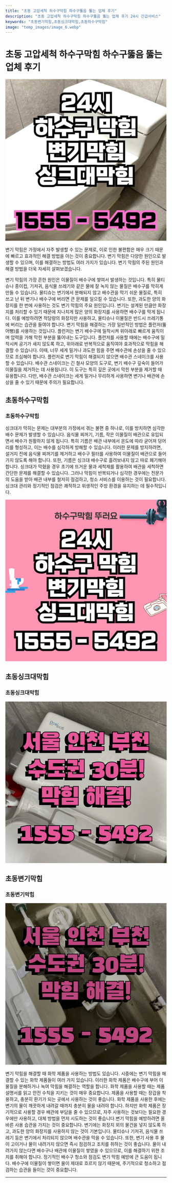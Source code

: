 ```yaml
---
title: "초동 고압세척 하수구막힘 하수구뚫음 뚫는 업체 후기"
description: "초동 고압세척 하수구막힘 하수구뚫음 뚫는 업체 후기 24시 긴급서비스"
keywords: "초동변기막힘,초동싱크대막힘,초동하수구막힘"
image: "temp_images/image_6.webp"
---
```


# 초동 고압세척 하수구막힘 하수구뚫음 뚫는 업체 후기

![초동하수구막힘](temp_images/image_3.webp) 

변기 막힘은 가정에서 자주 발생할 수 있는 문제로, 이로 인한 불편함은 매우 크기 때문에 빠르고 효과적인 해결 방법을 아는 것이 중요합니다. 변기 막힘은 다양한 원인으로 발생할 수 있으며, 이를 해결하는 방법도 여러 가지가 있습니다. 변기 막힘의 주된 원인과 해결 방법을 더욱 자세히 살펴보겠습니다.

변기 막힘의 가장 흔한 원인은 이물질이 배수구에 쌓여서 발생하는 것입니다. 특히 물티슈나 종이컵, 기저귀, 음식물 쓰레기와 같은 물에 잘 녹지 않는 물질은 배수구를 막히게 만들 수 있습니다. 물티슈는 변기에서 분해되지 않고 배수관을 막기 쉬운 물질로, 특히 쓰고 난 뒤 변기나 배수구에 버리면 큰 문제를 일으킬 수 있습니다. 또한, 과도한 양의 화장지를 한 번에 사용하는 것도 변기 막힘의 주요 원인입니다. 변기는 설계된 만큼만 화장지를 처리할 수 있기 때문에 지나치게 많은 양의 화장지를 사용하면 배수구를 막게 됩니다. 이를 예방하려면 적당량의 화장지만 사용하고, 물티슈나 이물질은 반드시 쓰레기통에 버리는 습관을 들여야 합니다.
변기 막힘을 해결하는 가장 일반적인 방법은 플런저(뚫어뻥)를 사용하는 것입니다. 플런저는 변기 배수구에 밀착시켜 위아래로 빠르게 움직이며 압력을 가해 막힌 부분을 뚫어내는 도구입니다. 플런저를 사용할 때에는 배수구에 밀착시켜 공기가 새지 않도록 하고, 위아래로 반복적으로 움직여야 효과적으로 막힘을 해결할 수 있습니다. 이때, 너무 세게 밀거나 과도한 힘을 주면 배수관에 손상을 줄 수 있으므로 조심해야 합니다. 플런저로 변기 막힘이 해결되지 않으면 배수관 스네이크를 사용할 수 있습니다. 배수관 스네이크는 긴 철사 모양의 도구로, 변기 배수구 깊숙이 들어가 이물질을 제거하는 데 사용됩니다. 이 도구는 특히 깊은 곳에서 막힌 부분을 제거할 때 유용합니다. 다만, 배수관 스네이크는 세게 밀거나 무리하게 사용하면 변기나 배관에 손상을 줄 수 있기 때문에 주의가 필요합니다.


## 초동하수구막힘

### 초동하수구막힘

싱크대가 막히는 문제는 대부분의 가정에서 겪는 불편 중 하나로, 이를 방치하면 심각한 배수 문제가 발생할 수 있습니다. 음식물 찌꺼기, 기름, 작은 이물질이 배관으로 유입되면서 배수가 원활하지 않게 됩니다. 특히 기름은 배관 내부에서 온도에 따라 굳어져 덩어리를 형성하고, 이는 배수를 심각하게 방해할 수 있습니다. 이러한 문제를 방지하려면, 설거지 전에 음식물 찌꺼기를 제거하고 배수구 필터를 사용하여 이물질이 배관으로 들어가지 않도록 해야 합니다. 또한, 기름은 싱크대 배수구로 흘려보내지 않고 따로 폐기해야 합니다. 싱크대가 막혔을 경우 초기에 뜨거운 물과 세척제를 활용하여 배관을 세척하면 간단한 문제를 해결할 수 있습니다. 그러나 막힘이 반복되거나 심각한 경우에는 전문가의 도움을 받아 배관 내부를 철저히 점검하고, 청소 서비스를 이용하는 것이 필요합니다. 싱크대 관리와 정기적인 점검은 쾌적하고 위생적인 주방 환경을 유지하는 데 필수적입니다.

![초동하수구막힘](temp_images/image_0.webp) 



## 초동싱크대막힘

### 초동싱크대막힘

![초동싱크대막힘](temp_images/image_2.webp) 



## 초동변기막힘

### 초동변기막힘

![초동변기막힘](temp_images/image_4.webp) 

  변기 막힘을 해결할 때 화학 제품을 사용하는 방법도 있습니다. 시중에는 변기 막힘을 해결할 수 있는 화학 제품들이 여러 가지 있습니다. 이러한 화학 제품은 배수구에 부어 이물질을 분해하거나 녹여 막힘을 해결하는 역할을 합니다. 화학 제품을 사용할 때는 제품 설명서를 읽고 안전 수칙을 지키는 것이 매우 중요합니다. 제품을 사용할 때는 장갑을 착용하고, 충분히 환기가 되는 곳에서 사용하는 것이 좋습니다. 화학 제품을 사용한 후에는 변기의 물이 깨끗하게 내려갈 때까지 충분히 물을 내려야 합니다. 하지만 화학 제품은 장기적으로 사용할 경우 배관에 부담을 줄 수 있으므로, 자주 사용하는 것보다는 필요한 경우에만 사용하고, 대체 방법을 먼저 시도하는 것이 좋습니다.변기 막힘을 예방하려면 올바른 사용 습관을 가지는 것이 중요합니다. 변기에는 화장지 외의 물건을 넣지 않도록 하고, 과도한 양의 화장지를 사용하지 않는 것이 기본입니다. 물티슈나 기저귀, 음식물 쓰레기 등은 변기에서 처리되지 않으며 배수관을 막을 수 있습니다. 또한, 변기 사용 후 물이 고이거나 물이 내려가지 않으면 즉시 점검하고 조치를 취하는 것이 좋습니다. 물이 내려가지 않는다면 배수구나 배관에 이물질이 쌓였을 수 있으므로, 이를 해결하기 위한 조치를 취해야 합니다. 정기적인 배수구 청소와 점검도 변기 막힘 예방에 큰 도움이 됩니다. 배수구에 이물질이 쌓이면 물이 제대로 흐르지 않기 때문에, 주기적으로 청소하고 점검하는 습관을 들이는 것이 중요합니다.

---

